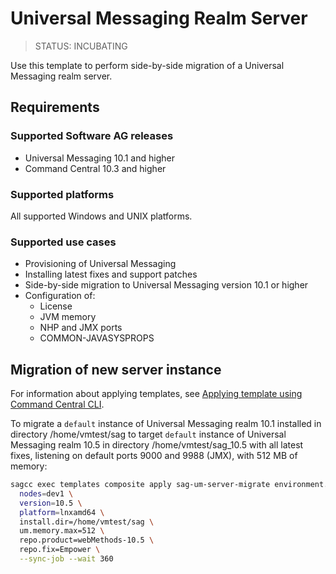 <!-- Copyright 2013 - 2020 Software AG, Darmstadt, Germany and/or its licensors

   SPDX-License-Identifier: Apache-2.0

    Licensed under the Apache License, Version 2.0 (the "License");
    you may not use this file except in compliance with the License.
    You may obtain a copy of the License at

        http://www.apache.org/licenses/LICENSE-2.0

    Unless required by applicable law or agreed to in writing, software
    distributed under the License is distributed on an "AS IS" BASIS,
     WITHOUT WARRANTIES OR CONDITIONS OF ANY KIND, either express or implied.
     See the License for the specific language governing permissions and

     limitations under the License.                                                  

-->

# Universal Messaging Realm Server

> STATUS: INCUBATING

Use this template to perform side-by-side migration of a Universal Messaging realm server.

## Requirements

### Supported Software AG releases

* Universal Messaging 10.1 and higher
* Command Central 10.3 and higher

### Supported platforms

All supported Windows and UNIX platforms.

### Supported use cases

* Provisioning of Universal Messaging 
* Installing latest fixes and support patches
* Side-by-side migration to Universal Messaging version 10.1 or higher
* Configuration of:
  * License
  * JVM memory
  * NHP and JMX ports
  * COMMON-JAVASYSPROPS


## Migration of new server instance

For information about applying templates, see [Applying template using Command Central CLI](https://github.com/SoftwareAG/sagdevops-templates/wiki/Using-default-templates#applying-template-using-command-central-cli).

To migrate a `default` instance of Universal Messaging realm 10.1 installed in directory /home/vmtest/sag
to target `default` instance of Universal Messaging realm 10.5 in directory /home/vmtest/sag_10.5 with all latest fixes,
listening on default ports 9000 and 9988 (JMX), with 512 MB of memory:

```bash
sagcc exec templates composite apply sag-um-server-migrate environment.mode=migration \ 
  nodes=dev1 \
  version=10.5 \
  platform=lnxamd64 \
  install.dir=/home/vmtest/sag \
  um.memory.max=512 \
  repo.product=webMethods-10.5 \
  repo.fix=Empower \
  --sync-job --wait 360
```
